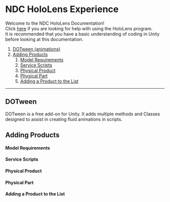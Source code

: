 # NDC HoloLens Experience
Welcome to the NDC HoloLens Documentation! \
Click [here](User_Help.md) if you are looking for help with using the HoloLens program.\
It is recommended that you have a basic understanding of coding in Unity before looking at this documentation.

1. [DOTween (animations)](#Dotween)
2. [Adding Products](#Adding-Products)
     1. [Model Requirements](#Model-Requirements)
     2. [Service Scripts](#Service-Scripts)
     3. [Physical Product](#Physical-Product)
     4. [Physical Part](#Physical-Part)
     5. [Adding a Product to the List](#Adding-a-Product-to-the-List)

***
## DOTween
DOTween is a free add-on for Unity. It adds multiple methods and Classes designed to assist in creating fluid animations in scripts.


## Adding Products

#### Model Requirements

#### Service Scripts

#### Physical Product

#### Physical Part

#### Adding a Product to the List
